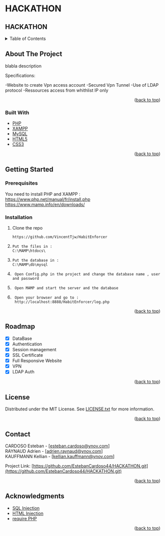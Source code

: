 # HACKATHON
<div id="top"></div>

<!-- HACKATHON  -->
## HACKATHON

<!-- TABLE OF CONTENTS -->
<details>
  <summary>Table of Contents</summary>
  <ol>
    <li>
      <a href="#about-the-project">About The Project</a>
      <ul>
        <li><a href="#built-with">Built With</a></li>
      </ul>
    </li>
    <li>
      <a href="#getting-started">Getting Started</a>
      <ul>
        <li><a href="#prerequisites">Prerequisites</a></li>
        <li><a href="#installation">Installation</a></li>
      </ul>
    </li>
    <li><a href="#roadmap">Roadmap</a></li>
    <li><a href="#license">License</a></li>
    <li><a href="#contact">Contact</a></li>
    <li><a href="#acknowledgments">Acknowledgments</a></li>
  </ol>
</details>



<!-- ABOUT THE PROJECT -->
## About The Project
blabla description

Specifications:

-Website to create Vpn access account
-Secured Vpn Tunnel
-Use of LDAP protocol 
-Ressources access from whithlist IP only



<p align="right">(<a href="#top">back to top</a>)</p>



### Built With
* [PHP](https://www.php.net/)
* [XAMPP](https://www.apachefriends.org/fr/index.html)
* [MySQL](https://www.mysql.com/fr/)
* [HTML5](https://html.spec.whatwg.org/multipage/)
* [CSS3](https://developer.mozilla.org/en-US/docs/Web/CSS)

<p align="right">(<a href="#top">back to top</a>)</p>



<!-- GETTING STARTED -->
## Getting Started

### Prerequisites

You need to install PHP and XAMPP :
<br>
https://www.php.net/manual/fr/install.php
https://www.mamp.info/en/downloads/

### Installation

1. Clone the repo
   ```
   https://github.com/VincentTjw/HabitEnforcer
   ```
2. 
   ```
   Put the files in :
   C:\MAMP\htdocs\
   ```
3. 
   ```
   Put the database in :
   C:\MAMP\db\mysql
   ```
4. 
   ```
    Open Config.php in the project and change the database name , user and password
   ```
5. 
   ```
    Open MAMP and start the server and the database
   ```
5. 
   ```
    Open your browser and go to :
    http://localhost:8888/HabitEnforcer/log.php
   ```


<p align="right">(<a href="#top">back to top</a>)</p>



<!-- ROADMAP -->
## Roadmap

- [x] DataBase
- [x] Authentication
- [x] Session management
- [x] SSL Certificate
- [x] Full Responsive Website
- [x] VPN
- [x] LDAP Auth

<p align="right">(<a href="#top">back to top</a>)</p>

<!-- LICENSE -->
## License

Distributed under the MIT License. See [LICENSE.txt]() for more information.

<p align="right">(<a href="#top">back to top</a>)</p>



<!-- CONTACT -->
## Contact

CARDOSO Esteban - [esteban.cardoso@ynov.com] <br>
RAYNAUD Adrien - [adrien.raynaud@ynov.com] <br>
KAUFFMANN Kellian - [kellian.kauffmann@ynov.com] <br>



Project Link: [https://github.com/EstebanCardoso44/HACKATHON.git](https://github.com/EstebanCardoso44/HACKATHON.git)

<p align="right">(<a href="#top">back to top</a>)</p>

<!-- ACKNOWLEDGMENTS -->
## Acknowledgments
* [SQL Injection](https://www.php.net/manual/fr/security.database.sql-injection.php)
* [HTML Injection](https://riptutorial.com/php/example/11883/cross-site-scripting--xss-)
* [require PHP](https://www.php.net/manual/fr/function.require.php)

<p align="right">(<a href="#top">back to top</a>)</p>
